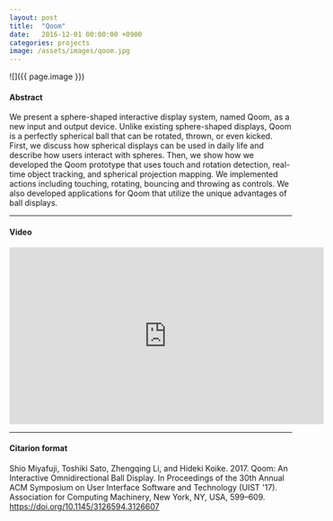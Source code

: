 ```yaml
---
layout: post
title:  "Qoom"
date:   2016-12-01 00:00:00 +0900
categories: projects
image: /assets/images/qoom.jpg
---
```




![]({{ page.image }})

#### Abstract
We present a sphere-shaped interactive display system, named Qoom, as a new input and output device. Unlike existing sphere-shaped displays, Qoom is a perfectly spherical ball that can be rotated, thrown, or even kicked. First, we discuss how spherical displays can be used in daily life and describe how users interact with spheres. Then, we show how we developed the Qoom prototype that uses touch and rotation detection, real-time object tracking, and spherical projection mapping. We implemented actions including touching, rotating, bouncing and throwing as controls. We also developed applications for Qoom that utilize the unique advantages of ball displays.

***

#### Video
<iframe width="560" height="315" src="https://www.youtube.com/embed/NrTjGj1isLc" title="YouTube video player" frameborder="0" allow="accelerometer; autoplay; clipboard-write; encrypted-media; gyroscope; picture-in-picture; web-share" allowfullscreen></iframe>


***

#### Citarion format
Shio Miyafuji, Toshiki Sato, Zhengqing Li, and Hideki Koike. 2017. Qoom: An Interactive Omnidirectional Ball Display. In Proceedings of the 30th Annual ACM Symposium on User Interface Software and Technology (UIST '17). Association for Computing Machinery, New York, NY, USA, 599–609. https://doi.org/10.1145/3126594.3126607  
